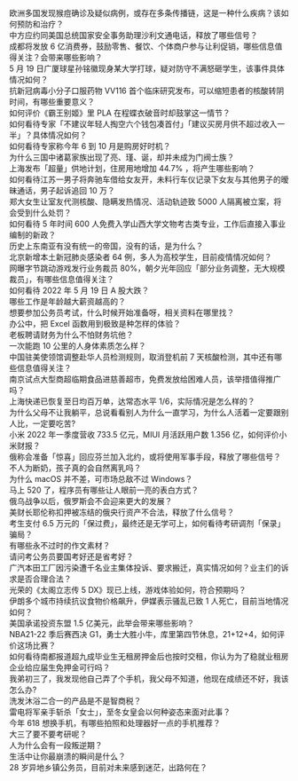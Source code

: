 欧洲多国发现猴痘确诊及疑似病例，或存在多条传播链，这是一种什么疾病？该如何预防和治疗？  
中方应约同美国总统国家安全事务助理沙利文通电话，释放了哪些信号？  
成都将发放 6 亿消费券，鼓励零售、餐饮、个体商户参与让利促销，哪些信息值得关注？会带来哪些影响？  
5 月 19 日广厦球星孙铭徽现身某大学打球，疑对防守不满怒砸学生，该事件具体情况如何？  
抗新冠病毒小分子口服药物 VV116 首个临床研究发布，可以缩短患者的核酸转阴时间，有哪些重要意义？  
如何评价《霸王别姬》里 PLA 在程蝶衣破音时却鼓掌这一情节？  
如何看待专家「不建议年轻人掏空六个钱包凑首付」「建议买房月供不超过收入一半」？具体情况如何？  
如何看待专家称今年 6 到 10 月是购房好时机？  
为什么三国中诸葛家族出现了亮、瑾、诞，却并未成为门阀士族？  
上海发布「超量」供地计划，住房用地增加 44.7% ，将产生哪些影响？  
如何看待江苏一男子将奔驰车借给女友开，未料行车仪记录下女友与其他男子的暧昧通话，男子起诉追回 10 万？  
郑大女生让室友代测核酸、隐瞒发热情况、活动轨迹致 5000 人隔离被立案，将会受到什么处罚？  
如何看待 5 年时间 600 人免费入学山西大学文物考古类专业，工作后直接入事业编制的新政？  
历史上东南亚有没有统一的帝国，没有的话，是为什么？  
北京新增本土新冠肺炎感染者 64 例，多人为高校学生，目前疫情情况如何？  
网曝字节跳动游戏发行业务裁员 80%，朝夕光年回应「部分业务调整，无大规模裁员」，有哪些信息值得关注？  
如何看待 2022 年 5 月 19 日 A 股大跌？  
哪些工作是年龄越大薪资越高的？  
想要参加公务员考试，什么时候开始准备呀，相关资料在哪里找？  
办公中，把 Excel 函数用到极致是种怎样的体验？  
老板聘请财务为什么不怕财务坑他？  
一次能跑 10 公里的人身体素质怎么样？  
中国驻美使领馆调整赴华人员检测规则，取消登机前 7 天核酸检测，其中还有哪些信息值得关注？  
南京试点大型商超临期食品进慈善超市，免费发放给困难人员，该举措值得推广吗？  
上海快递已恢复至日均百万单，达常态水平 1/6，实际情况是怎么样的？  
为什么父母不让我躺平，总说看看别人为什么一直学习，为什么人活着一定要跟别人比，一定要吃苦?  
小米 2022 年一季度营收 733.5 亿元，MIUI 月活跃用户数 1.356 亿，如何评价小米财报？  
俄称会准备「惊喜」回应芬兰加入北约，或将使用军事手段，释放了哪些信号？  
不人为断奶，孩子真的会自然离乳吗？  
为什么 macOS 并不差，可市场总敌不过 Windows？  
马上 520 了，程序员有哪些让人眼前一亮的表白方式？  
俄乌战争以后，俄罗斯会不会迎来更大的发展？  
美财长耶伦称扣押被冻结的俄央行资产不合法，释放了什么信号？  
考生支付 6.5 万元的「保过费」，最终还是无学可上，如何看待考研调剂「保录」骗局？  
有哪些永不过时的作文素材？  
请问考公务员要国考好还是省考好？  
广汽本田工厂因污染遭千名业主集体投诉、要求搬迁，真实情况如何？业主们的诉求是否合理合法？  
光荣的《太阁立志传 5 DX》现已上线，游戏体验如何，符合预期吗？  
伊朗多个城市持续抗议食物价格飙升，伊媒表示骚乱已致 1 人死亡，目前当地情况如何？  
美国承诺投资东盟 1.5 亿美元，此举会带来哪些影响？  
NBA21-22 季后赛西决 G1，勇士大胜小牛，库里第四节休息，21+12+4，如何评价这场比赛？  
如何看待南都报道超九成毕业生无租房押金后也按时交租，你认为为了稳就业租房企业给应届生免押金可行吗？  
我弟初三了，我发现他自己弄了个手机，我父母不知道，他现在成绩还不好，我该怎么办?  
洗发沐浴二合一的产品是不是智商税？  
雷电将军亲手斩杀「女士」，至冬女皇会以何种姿态来面对此事？  
今年 618 想换手机，有哪些拍照和处理器好一点的手机推荐？  
大三了要不要考研呢？  
人为什么会有一段叛逆期？  
生活中让你最崩溃的瞬间是什么？  
28 岁异地乡镇公务员，目前对未来感到迷茫，出路何在？  

